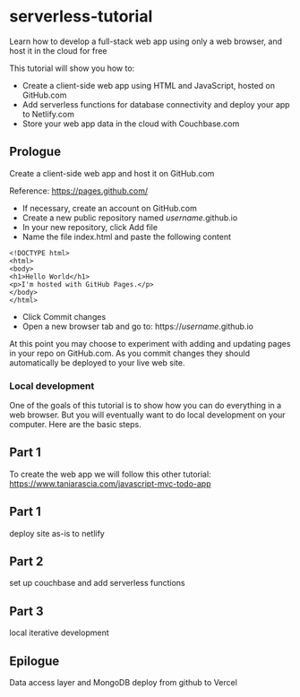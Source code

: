 # serverless-tutorial

Learn how to develop a full-stack web app using only a web browser, and host it in the cloud for free

This tutorial will show you how to:
- Create a client-side web app using HTML and JavaScript, hosted on GitHub.com
- Add serverless functions for database connectivity and deploy your app to Netlify.com
- Store your web app data in the cloud with Couchbase.com

## Prologue

Create a client-side web app and host it on GitHub.com

Reference: https://pages.github.com/

- If necessary, create an account on GitHub.com
- Create a new public repository named *username*.github.io
- In your new repository, click Add file
- Name the file index.html and paste the following content
~~~
<!DOCTYPE html>
<html>
<body>
<h1>Hello World</h1>
<p>I'm hosted with GitHub Pages.</p>
</body>
</html>
~~~
- Click Commit changes
- Open a new browser tab and go to: https://*username*.github.io

At this point you may choose to experiment with adding and updating pages in your repo on GitHub.com. As you commit changes they should automatically be deployed to your live web site.

### Local development

One of the goals of this tutorial is to show how you can do everything in a web browser. But you will eventually want to do local development on your computer. Here are the basic steps.



## Part 1

To create the web app we will follow this other tutorial:
https://www.taniarascia.com/javascript-mvc-todo-app


## Part 1

deploy site as-is to netlify

## Part 2

set up couchbase and add serverless functions

## Part 3

local iterative development

## Epilogue

Data access layer and MongoDB
deploy from github to Vercel

